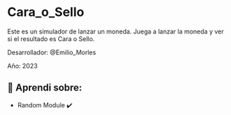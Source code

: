 # Cara_o_Sello

Este es un simulador de lanzar un moneda.
Juega a lanzar la moneda y ver si el resultado es Cara o Sello.

Desarrollador: @Emilio_Morles

Año: 2023

##  🔸 Aprendi sobre:

- Random Module ✔️
